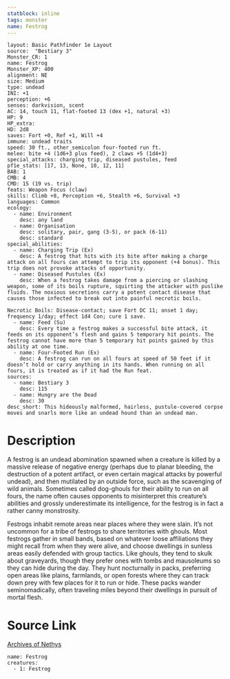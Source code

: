 ```yaml
---
statblock: inline
tags: monster
name: Festrog
---
```

```statblock
layout: Basic Pathfinder 1e Layout
source:  "Bestiary 3"
Monster_CR: 1
name: Festrog
Monster_XP: 400
alignment: NE
size: Medium
type: undead
INI: +1
perception: +6
senses: darkvision, scent
AC: 14, touch 11, flat-footed 13 (dex +1, natural +3)
HP: 9
HP_extra: 
HD: 2d8
saves: Fort +0, Ref +1, Will +4
immune: undead traits
speed: 30 ft., other_semicolon four-footed run ft.
melee: bite +4 (1d6+3 plus feed), 2 claws +5 (1d4+3)
special_attacks: charging trip, diseased pustules, feed
pf1e_stats: [17, 13, None, 10, 12, 11]
BAB: 1
CMB: 4
CMD: 15 (19 vs. trip)
feats: Weapon Focus (claw)
skills: Climb +8, Perception +6, Stealth +6, Survival +3
languages: Common
ecology:
  - name: Environment
    desc: any land
  - name: Organisation
    desc: solitary, pair, gang (3-5), or pack (6-11)
    desc: standard
special_abilities:
  - name: Charging Trip (Ex)
    desc: A festrog that hits with its bite after making a charge attack on all fours can attempt to trip its opponent (+4 bonus). This trip does not provoke attacks of opportunity.
  - name: Diseased Pustules (Ex)
    desc: When a festrog takes damage from a piercing or slashing weapon, some of its boils rupture, squirting the attacker with puslike fluids. The noxious secretions carry a potent contact disease that causes those infected to break out into painful necrotic boils.

Necrotic Boils: Disease-contact; save Fort DC 11; onset 1 day; frequency 1/day; effect 1d4 Con; cure 1 save.
  - name: Feed (Su)
    desc: Every time a festrog makes a successful bite attack, it feeds on its opponent’s flesh and gains 5 temporary hit points. The festrog cannot have more than 5 temporary hit points gained by this ability at one time.
  - name: Four-Footed Run (Ex)
    desc: A festrog can run on all fours at speed of 50 feet if it doesn’t hold or carry anything in its hands. When running on all fours, it is treated as if it had the Run feat.
sources:
  - name: Bestiary 3
    desc: 115
  - name: Hungry are the Dead
    desc: 30
desc_short: This hideously malformed, hairless, pustule-covered corpse moves and snarls more like an undead hound than an undead man.
```
# Description
A festrog is an undead abomination spawned when a creature is killed by a massive release of negative energy (perhaps due to planar bleeding, the destruction of a potent artifact, or even certain magical attacks by powerful undead), and then mutilated by an outside force, such as the scavenging of wild animals. Sometimes called dog-ghouls for their ability to run on all fours, the name often causes opponents to misinterpret this creature’s abilities and grossly underestimate its intelligence, for the festrog is in fact a rather canny monstrosity.

Festrogs inhabit remote areas near places where they were slain. It’s not uncommon for a tribe of festrogs to share territories with ghouls. Most festrogs gather in small bands, based on whatever loose affiliations they might recall from when they were alive, and choose dwellings in sunless areas easily defended with group tactics. Like ghouls, they tend to skulk about graveyards, though they prefer ones with tombs and mausoleums so they can hide during the day. They hunt nocturnally in packs, preferring open areas like plains, farmlands, or open forests where they can track down prey with few places for it to run or hide. These packs wander seminomadically, often traveling miles beyond their dwellings in pursuit of mortal flesh.
# Source Link
[Archives of Nethys](https://aonprd.com/MonsterDisplay.aspx?ItemName=Festrog)
```encounter-table
name: Festrog
creatures:
  - 1: Festrog
```
